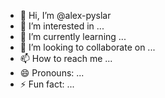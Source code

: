 - 👋 Hi, I’m @alex-pyslar
- 👀 I’m interested in ...
- 🌱 I’m currently learning ...
- 💞️ I’m looking to collaborate on ...
- 📫 How to reach me ...
- 😄 Pronouns: ...
- ⚡ Fun fact: ...

<!---
alex-pyslar/alex-pyslar is a ✨ special ✨ repository because its `README.md` (this file) appears on your GitHub profile.
You can click the Preview link to take a look at your changes.
--->
